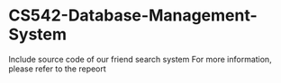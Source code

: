 # CS542-Database-Management-System
Include source code of our friend search system
For more information, please refer to the repeort
